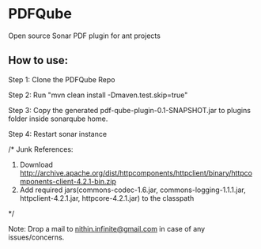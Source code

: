 PDFQube
=======

Open source Sonar PDF plugin for ant projects



How to use:
-----------

Step 1: Clone the PDFQube Repo

Step 2: Run "mvn clean install -Dmaven.test.skip=true"

Step 3: Copy the generated pdf-qube-plugin-0.1-SNAPSHOT.jar to plugins folder inside sonarqube home.

Step 4: Restart sonar instance






/* Junk References:

1. Download http://archive.apache.org/dist/httpcomponents/httpclient/binary/httpcomponents-client-4.2.1-bin.zip
2. Add required jars(commons-codec-1.6.jar, commons-logging-1.1.1.jar, httpclient-4.2.1.jar, httpcore-4.2.1.jar) to the classpath

*/


Note: Drop a mail to nithin.infinite@gmail.com in case of any issues/concerns.



